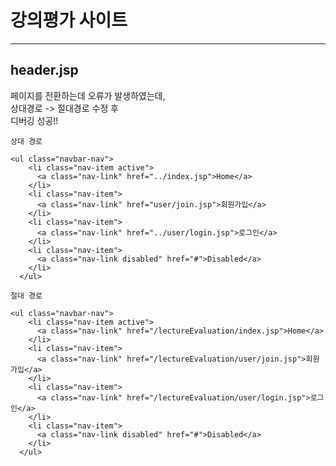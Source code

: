 # 강의평가 사이트

-------------------------------

## header.jsp

페이지를 전환하는데 오류가 발생하였는데,
<br/>
상대경로 -> 절대경로 수정 후 <br/>
디버깅 성공!! <br/>


`상대 경로`

```
<ul class="navbar-nav">
    <li class="nav-item active">
      <a class="nav-link" href="../index.jsp">Home</a>
    </li>
    <li class="nav-item">
      <a class="nav-link" href="user/join.jsp">회원가입</a>
    </li>
    <li class="nav-item">
      <a class="nav-link" href="../user/login.jsp">로그인</a>
    </li>
    <li class="nav-item">
      <a class="nav-link disabled" href="#">Disabled</a>
    </li>
  </ul>
```
`절대 경로`
```
<ul class="navbar-nav">
    <li class="nav-item active">
      <a class="nav-link" href="/lectureEvaluation/index.jsp">Home</a>
    </li>
    <li class="nav-item">
      <a class="nav-link" href="/lectureEvaluation/user/join.jsp">회원가입</a>
    </li>
    <li class="nav-item">
      <a class="nav-link" href="/lectureEvaluation/user/login.jsp">로그인</a>
    </li>
    <li class="nav-item">
      <a class="nav-link disabled" href="#">Disabled</a>
    </li>
  </ul>

```
